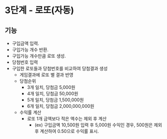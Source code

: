 # 3단계 - 로또(자동)
## 기능
* 구입금액 입력.
* 구입가능 개수 반환.
* 구입가능 개수만큼 로또 생성.
* 당첨번호 입력
* 구입한 로또들과 당첨번호를 비교하여 당첨결과 생성
  * 게임결과에 로또 별 결과 반영
  * 당첨순위
    * 3개 일치, 당첨금 5,000원
    * 4개 일치, 당첨금 50,000원
    * 5개 일치, 당첨금 1,500,000원
    * 6개 일치, 당첨금 2,000,000,000원
  * 수익률 계산
    * 로또 1개 금액보다 적은 액수는 제외 후 계산
      * (ex) 구입금액 10,500원 입력 후 5,000원 수익인 경우, 500원은 제외 후 계산하여 0.50으로 수익률 표시.
